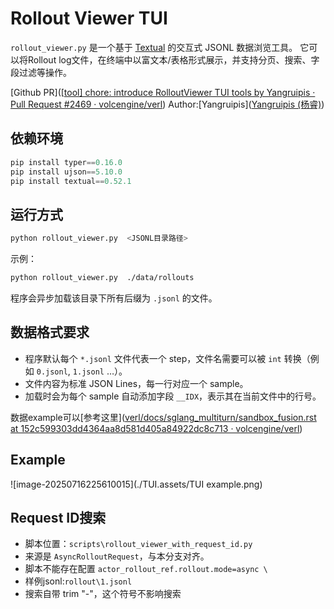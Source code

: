 # Rollout Viewer TUI

`rollout_viewer.py` 是一个基于 [Textual](https://textual.textualize.io/) 的交互式 JSONL 数据浏览工具。
它可以将Rollout log文件，在终端中以富文本/表格形式展示，并支持分页、搜索、字段过滤等操作。

[Github PR]([[tool\] chore: introduce RolloutViewer TUI tools by Yangruipis · Pull Request #2469 · volcengine/verl](https://github.com/volcengine/verl/pull/2469)) Author:[Yangruipis]([Yangruipis (杨睿)](https://github.com/Yangruipis))

## 依赖环境
```python
pip install typer==0.16.0
pip install ujson==5.10.0
pip install textual==0.52.1
```

## 运行方式
```bash
python rollout_viewer.py  <JSONL目录路径>
```
示例：
```bash
python rollout_viewer.py  ./data/rollouts
```
程序会异步加载该目录下所有后缀为 `.jsonl` 的文件。

## 数据格式要求
- 程序默认每个 `*.jsonl` 文件代表一个 step，文件名需要可以被 `int` 转换（例如 `0.jsonl`, `1.jsonl` …）。
- 文件内容为标准 JSON Lines，每一行对应一个 sample。
- 加载时会为每个 sample 自动添加字段 `__IDX`，表示其在当前文件中的行号。

数据example可以[参考这里]([verl/docs/sglang_multiturn/sandbox_fusion.rst at 152c599303dd4364aa8d581d405a84922dc8c713 · volcengine/verl](https://github.com/volcengine/verl/blob/152c599303dd4364aa8d581d405a84922dc8c713/docs/sglang_multiturn/sandbox_fusion.rst#e2e-tests))

## Example

![image-20250716225610015](./TUI.assets/TUI example.png)


## Request ID搜索
- 脚本位置：`scripts\rollout_viewer_with_request_id.py`
- 来源是 `AsyncRolloutRequest`，与本分支对齐。
- 脚本不能存在配置 `actor_rollout_ref.rollout.mode=async \`
- 样例jsonl:`rollout\1.jsonl`
- 搜索自带 trim "-"，这个符号不影响搜索